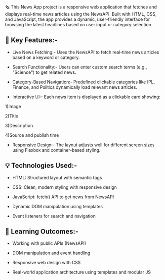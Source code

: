 🗞️ This News App project is a responsive web application that fetches and displays real-time news articles using the NewsAPI. Built with HTML, CSS, and JavaScript, the app provides a dynamic, user-friendly interface for browsing the latest headlines based on user input or category selection.

🔧 Key Features:-
------------------
* Live News Fetching:-
Uses the NewsAPI to fetch real-time news articles based on a keyword or category.

* Search Functionality:-
Users can enter custom search terms (e.g., "Science") to get related news.

* Category-Based Navigation:-
Predefined clickable categories like IPL, Finance, and Politics dynamically load relevant news articles.

* Interactive UI:-
Each news item is displayed as a clickable card showing:

1)Image

2)Title

3)Description

4)Source and publish time

* Responsive Design:-
The layout adjusts well for different screen sizes using Flexbox and container-based styling.

💡 Technologies Used:-
-----------------------
* HTML: Structured layout with semantic tags

* CSS: Clean, modern styling with responsive design

* JavaScript: fetch() API to get news from NewsAPI

* Dynamic DOM manipulation using templates

* Event listeners for search and navigation

🧠 Learning Outcomes:-
-------------------------
* Working with public APIs (NewsAPI)

* DOM manipulation and event handling

* Responsive web design with CSS

* Real-world application architecture using templates and modular JS

